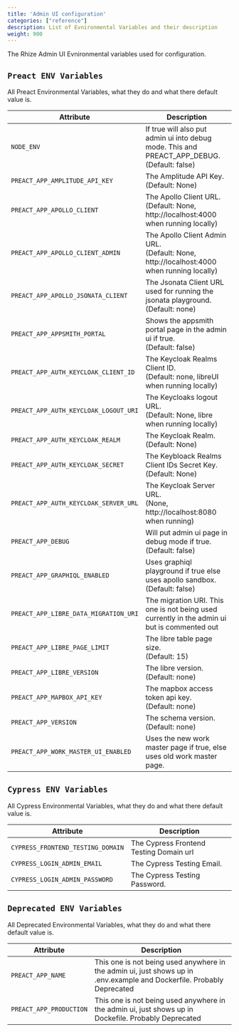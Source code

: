 ```yaml
---
title: 'Admin UI configuration'
categories: ["reference"]
description: List of Evnironmental Variables and their description
weight: 900
---
```


The Rhize Admin UI Evnironmental variables used for configuration.

## `Preact ENV Variables`

 All Preact Environmental Variables, what they do and what there default value is.

| Attribute | Description |
|---------------------|------------------------------------------------------------------------------------------------------------------------------------------------------------------------------------------------|
| `NODE_ENV`                                  | If true will also put admin ui into debug mode. This and PREACT_APP_DEBUG. <br />(Default: false) |
| `PREACT_APP_AMPLITUDE_API_KEY`              | The Amplitude API Key. <br />(Default: None)  |
| `PREACT_APP_APOLLO_CLIENT`                  | The Apollo Client URL. <br />(Default: None, http://localhost:4000 when running locally)  |
| `PREACT_APP_APOLLO_CLIENT_ADMIN`            | The Apollo Client Admin URL. <br />(Default: None, http://localhost:4000 when running locally)  |
| `PREACT_APP_APOLLO_JSONATA_CLIENT`          | The Jsonata Client URL used for running the jsonata playground. <br />(Default: none)  |
| `PREACT_APP_APPSMITH_PORTAL`                | Shows the appsmith portal page in the admin ui if true. <br />(Default: false)  |
| `PREACT_APP_AUTH_KEYCLOAK_CLIENT_ID`        | The Keycloak Realms Client ID. <br />(Default: none, libreUI when running locally)  |
| `PREACT_APP_AUTH_KEYCLOAK_LOGOUT_URI`       | The Keycloaks logout URL. <br />(Default: None, libre when running locally)  |
| `PREACT_APP_AUTH_KEYCLOAK_REALM`            | The Keycloak Realm. <br />(Default: None)  |
| `PREACT_APP_AUTH_KEYCLOAK_SECRET`           | The Keybloack Realms Client IDs Secret Key. <br />(Default: None)  |
| `PREACT_APP_AUTH_KEYCLOAK_SERVER_URL`       | The Keycloak Server URL. <br />(None, http://localhost:8080 when running)  |
| `PREACT_APP_DEBUG`                          | Will put admin ui page in debug mode if true. <br />(Default: false)  |
| `PREACT_APP_GRAPHIQL_ENABLED`               | Uses graphiql playground if true else uses apollo sandbox. <br />(Default: false)  |
| `PREACT_APP_LIBRE_DATA_MIGRATION_URI`       | The migration URI. This one is not being used currently in the admin ui but is commented out  |
| `PREACT_APP_LIBRE_PAGE_LIMIT`               | The libre table page size. <br />(Default: 15)  |
| `PREACT_APP_LIBRE_VERSION`                  | The libre version. <br />(Default: none)  |
| `PREACT_APP_MAPBOX_API_KEY`                 | The mapbox access token api key. <br />(Default: none)  |
| `PREACT_APP_VERSION`                        | The schema version. <br />(Default: none)  |
| `PREACT_APP_WORK_MASTER_UI_ENABLED`         | Uses the new work master page if true, else uses old work master page.  |

## `Cypress ENV Variables`

 All Cypress Environmental Variables, what they do and what there default value is.

| Attribute | Description |
|---------------------|------------------------------------------------------------------------------------------------------------------------------------------------------------------------------------------------|
| `CYPRESS_FRONTEND_TESTING_DOMAIN`    | The Cypress Frontend Testing Domain url <br />            |
| `CYPRESS_LOGIN_ADMIN_EMAIL`          | The Cypress Testing Email. <br />                  |
| `CYPRESS_LOGIN_ADMIN_PASSWORD`       | The Cypress Testing Password. <br />              |

## `Deprecated ENV Variables`

 All Deprecated Environmental Variables, what they do and what there default value is.

| Attribute | Description |
|---------------------|------------------------------------------------------------------------------------------------------------------------------------------------------------------------------------------------|
| `PREACT_APP_NAME`                    | This one is not being used anywhere in the admin ui, just shows up in .env.example and Dockerfile.  Probably Deprecated                  |
| `PREACT_APP_PRODUCTION`              | This one is not being used anywhere in the admin ui, just shows up in Dockefile. Probably Deprecated                   |